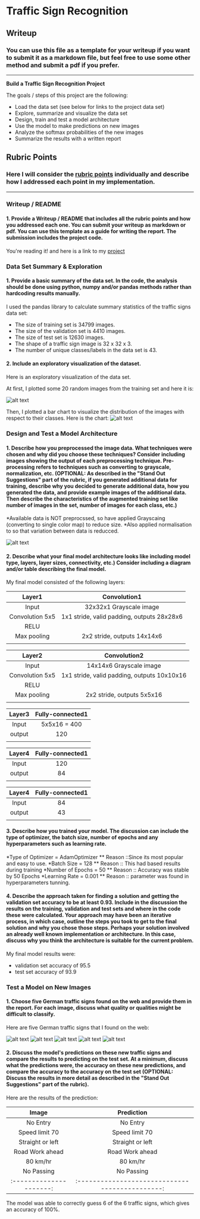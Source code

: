 # **Traffic Sign Recognition** 

## Writeup

### You can use this file as a template for your writeup if you want to submit it as a markdown file, but feel free to use some other method and submit a pdf if you prefer.

---

**Build a Traffic Sign Recognition Project**

The goals / steps of this project are the following:
* Load the data set (see below for links to the project data set)
* Explore, summarize and visualize the data set
* Design, train and test a model architecture
* Use the model to make predictions on new images
* Analyze the softmax probabilities of the new images
* Summarize the results with a written report


[//]: # (Image References)

[image1]: ./images-for-writeup/exploration-visualization.png "Visualize"
[image2]: ./images-for-writeup/bar-chart.png "BarChart"
[image3]: ./images-for-writeup/preprocessed.png "preprocessing"
[image4]: ./newWebImages/1-ahead-only.jpg "1-ahead-only"
[image5]: ./newWebImages/2-no-passing.jpg "2-no-passing"
[image6]: ./newWebImages/3-no-entry.jpg "3-no-entry"
[image7]: ./newWebImages/german-traffic-sign-caution-roadworks-71151565.jpg "german-traffic-sign-caution-roadworks-71151565"
[image8]: ./newWebImages/img6.jpg "img6"
[image9]: ./newWebImages/new1.jpg "new1"


## Rubric Points
### Here I will consider the [rubric points](https://review.udacity.com/#!/rubrics/481/view) individually and describe how I addressed each point in my implementation.  

---
### Writeup / README

#### 1. Provide a Writeup / README that includes all the rubric points and how you addressed each one. You can submit your writeup as markdown or pdf. You can use this template as a guide for writing the report. The submission includes the project code.

You're reading it! and here is a link to my [project](https://github.com/anandagrawal2909/TrafficSignClassifier)

### Data Set Summary & Exploration

#### 1. Provide a basic summary of the data set. In the code, the analysis should be done using python, numpy and/or pandas methods rather than hardcoding results manually.

I used the pandas library to calculate summary statistics of the traffic
signs data set:

* The size of training set is 34799 images.
* The size of the validation set is 4410 images.
* The size of test set is 12630 images.
* The shape of a traffic sign image is 32 x 32 x 3.
* The number of unique classes/labels in the data set is 43.

#### 2. Include an exploratory visualization of the dataset.

Here is an exploratory visualization of the data set. 

At first, I plotted some 20 random images from the training set and here it is:

![alt text][image1]

Then, I plotted a bar chart to visualize the distribution of the images with respect to their classes. Here is the chart:
![alt text][image2]


### Design and Test a Model Architecture

#### 1. Describe how you preprocessed the image data. What techniques were chosen and why did you choose these techniques? Consider including images showing the output of each preprocessing technique. Pre-processing refers to techniques such as converting to grayscale, normalization, etc. (OPTIONAL: As described in the "Stand Out Suggestions" part of the rubric, if you generated additional data for training, describe why you decided to generate additional data, how you generated the data, and provide example images of the additional data. Then describe the characteristics of the augmented training set like number of images in the set, number of images for each class, etc.)

*Available data is NOT preprocssed, so have applied Grayscaing (converting to single color map) to reduce size.
*Also applied normalisation to so that variation between data is reducced.

![alt text][image3]



#### 2. Describe what your final model architecture looks like including model type, layers, layer sizes, connectivity, etc.) Consider including a diagram and/or table describing the final model.

My final model consisted of the following layers:

| Layer1         		|     Convolution1								| 
|:---------------------:|:---------------------------------------------:| 
| Input         		| 32x32x1 Grayscale image   					| 
| Convolution 5x5     	| 1x1 stride, valid padding, outputs 28x28x6 	|
| RELU					|												|
| Max pooling	      	| 2x2 stride,  outputs 14x14x6 					|
|						|												|
 
| Layer2         		|     Convolution2	        					| 
|:---------------------:|:---------------------------------------------:| 
| Input         		| 14x14x6 Grayscale image   					| 
| Convolution 5x5     	| 1x1 stride, valid padding, outputs 10x10x16 	|
| RELU					|												|
| Max pooling	      	| 2x2 stride,  outputs 5x5x16 					|
|						|												|


| Layer3         		|     Fully-connected1	        				| 
|:---------------------:|:---------------------------------------------:| 
| Input         		| 5x5x16 = 400   								| 
| output	      	    | 120						 					|
|						|												|

| Layer4         		|     Fully-connected1	        				| 
|:---------------------:|:---------------------------------------------:| 
| Input         		| 120   										| 
| output	      	    | 84						 					|
|						|												|

| Layer4         		|     Fully-connected1	        				| 
|:---------------------:|:---------------------------------------------:| 
| Input         		| 84   											| 
| output	      	    | 43						 					|
|						|												|





#### 3. Describe how you trained your model. The discussion can include the type of optimizer, the batch size, number of epochs and any hyperparameters such as learning rate.

*Type of Optimizer = AdamOptimizer
** Reason ::Since its most popular and easy to use.
*Batch Size = 128
** Reason :: This had based results during training
*Number of Epochs = 50
** Reason :: Accuracy was stable by 50 Epochs
*Learning Rate = 0.001
** Reason :: parameter was found in hyperparameters tunning.

#### 4. Describe the approach taken for finding a solution and getting the validation set accuracy to be at least 0.93. Include in the discussion the results on the training, validation and test sets and where in the code these were calculated. Your approach may have been an iterative process, in which case, outline the steps you took to get to the final solution and why you chose those steps. Perhaps your solution involved an already well known implementation or architecture. In this case, discuss why you think the architecture is suitable for the current problem.

My final model results were:
* validation set accuracy of 95.5 
* test set accuracy of 93.9

### Test a Model on New Images

#### 1. Choose five German traffic signs found on the web and provide them in the report. For each image, discuss what quality or qualities might be difficult to classify.

Here are five German traffic signs that I found on the web:

![alt text][image4] ![alt text][image5] ![alt text][image6] 
![alt text][image7] ![alt text][image8]


#### 2. Discuss the model's predictions on these new traffic signs and compare the results to predicting on the test set. At a minimum, discuss what the predictions were, the accuracy on these new predictions, and compare the accuracy to the accuracy on the test set (OPTIONAL: Discuss the results in more detail as described in the "Stand Out Suggestions" part of the rubric).

Here are the results of the prediction:

| Image			        |     Prediction	        					| 
|:---------------------:|:---------------------------------------------:| 
| No Entry      		| No Entry   									| 
| Speed limit 70    	| Speed limit 70 										|
| Straight or left 		| Straight or left											|
| Road Work ahead		| Road Work ahead			 						|
| 80 km/hr 		 		| 80 km/hr      							|
| No Passing      		| No Passing    									| 
|:---------------------:|:---------------------------------------------:| 


The model was able to correctly guess 6 of the 6 traffic signs, which gives an accuracy of 100%. 


